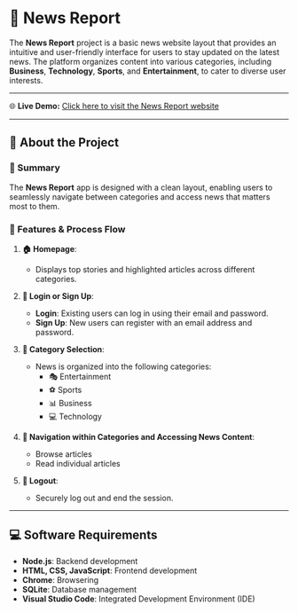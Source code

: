 # 📰 News Report

The **News Report** project is a basic news website layout that provides an intuitive and user-friendly interface for users to stay updated on the latest news. The platform organizes content into various categories, including **Business**, **Technology**, **Sports**, and **Entertainment**, to cater to diverse user interests.

---
🌐 **Live Demo:** [Click here to visit the News Report website](https://news-report.onrender.com)

---

## 🌟 About the Project

### 📝 Summary
The **News Report** app is designed with a clean layout, enabling users to seamlessly navigate between categories and access news that matters most to them.

### 🚀 Features & Process Flow 
1. **🏠 Homepage**:
   - Displays top stories and highlighted articles across different categories.
   
2. **🔐 Login or Sign Up**:
   - **Login**: Existing users can log in using their email and password.
   - **Sign Up**: New users can register with an email address and password.
   
3. **📂 Category Selection**:
   - News is organized into the following categories:
     - 🎭 Entertainment
     - ⚽ Sports
     - 📊 Business
     - 💻 Technology

4. **📑 Navigation within Categories and Accessing News Content**:
   - Browse articles
   - Read individual articles

5. **🚪 Logout**:
   - Securely log out and end the session.

---

## 💻 Software Requirements

- **Node.js**: Backend development
- **HTML, CSS, JavaScript**: Frontend development
- **Chrome**: Browsering
- **SQLite**: Database management
- **Visual Studio Code**: Integrated Development Environment (IDE)


